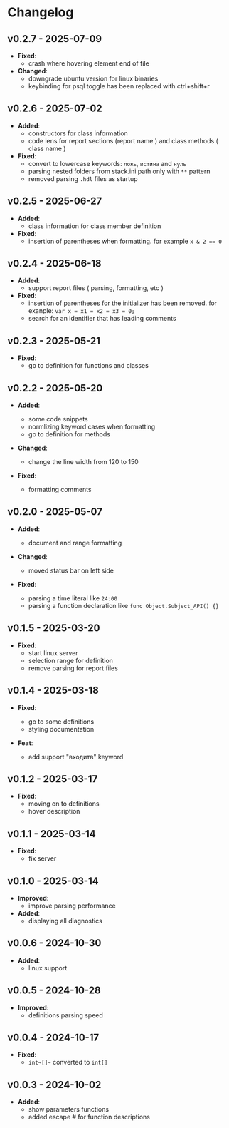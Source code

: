 **Changelog**
===============
**v0.2.7 - 2025-07-09**
------------------------------------
* **Fixed**: 
   + crash where hovering element end of file
* **Changed**:
   + downgrade ubuntu version for linux binaries
   + keybinding for psql toggle has been replaced with ctrl+shift+r


**v0.2.6 - 2025-07-02**
------------------------------------
* **Added**:
   + constructors for class information
   + code lens for report sections (report name ) and class methods ( class name )
* **Fixed**: 
   + convert to lowercase keywords: `ложь`, `истина` and `нуль` 
   + parsing nested folders from stack.ini path only with `**` pattern
   + removed parsing `.hdl` files as startup


**v0.2.5 - 2025-06-27**
------------------------------------
* **Added**:
   + class information for class member definition
* **Fixed**: 
   + insertion of  parentheses when formatting. for example `x & 2 == 0`


**v0.2.4 - 2025-06-18**
------------------------------------
* **Added**:
   + support report files ( parsing, formatting, etc )
* **Fixed**: 
   + insertion of parentheses for the initializer has been removed. for exanple: `var x = x1 = x2 = x3 = 0;`
   + search for an identifier that has leading comments


**v0.2.3 - 2025-05-21**
------------------------------------
* **Fixed**: 
   + go to definition for functions and classes


**v0.2.2 - 2025-05-20**
------------------------------------
* **Added**:
   + some code snippets
   + normlizing keyword cases when formatting
   + go to definition for methods

* **Changed**:
   + change the line width from 120 to 150

* **Fixed**: 
   + formatting comments


**v0.2.0 - 2025-05-07**
------------------------------------
* **Added**:
   + document and range formatting

* **Changed**:
   + moved status bar on left side

* **Fixed**: 
   + parsing a time literal like `24:00`
   + parsing a function declaration like `func Object.Subject_API() {}`


**v0.1.5 - 2025-03-20**
------------------------------------

* **Fixed**: 
   + start linux server
   + selection range for definition
   + remove parsing for report files

**v0.1.4 - 2025-03-18**
------------------------------------

* **Fixed**: 
   + go to some definitions
   + styling documentation

* **Feat**: 
   + add support "входитв" keyword

**v0.1.2 - 2025-03-17**
------------------------------------

* **Fixed**: 
   + moving on to definitions
   + hover description 

**v0.1.1 - 2025-03-14**
------------------------------------

* **Fixed**: 
   + fix server

**v0.1.0 - 2025-03-14**
------------------------------------

* **Improved**: 
   + improve parsing performance
* **Added**: 
   + displaying all diagnostics

**v0.0.6 - 2024-10-30**
------------------------------------

* **Added**: 
   + linux support


**v0.0.5 - 2024-10-28**
------------------------------------

* **Improved**: 
   + definitions parsing speed


**v0.0.4 - 2024-10-17**
------------------------------------

* **Fixed**: 
   + `int~[]~` converted to `int[]` 


**v0.0.3 - 2024-10-02**
------------------------------------

* **Added**: 
   + show parameters functions
   + added escape # for function descriptions